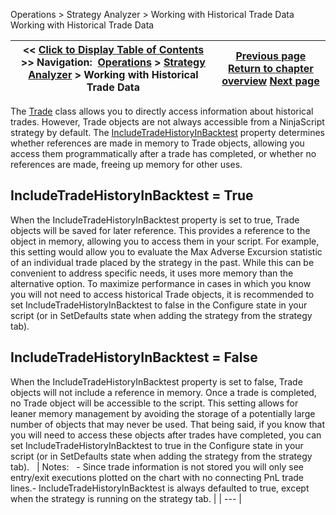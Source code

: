 ﻿
Operations > Strategy Analyzer > Working with Historical Trade Data
Working with Historical Trade Data

| << [Click to Display Table of Contents](strategyanalyzer_properties_2.md) >> **Navigation:**     [Operations](operations.md) > [Strategy Analyzer](strategy_analyzer.md) > Working with Historical Trade Data | [Previous page](strategyanalyzer_properties.md) [Return to chapter overview](strategy_analyzer.md) [Next page](strategy_builder.md) |
| --- | --- |

The [Trade](trade.md) class allows you to directly access information about historical trades. However, Trade objects are not always accessible from a NinjaScript strategy by default. The [IncludeTradeHistoryInBacktest](includetradehistoryinbacktest.md) property determines whether references are made in memory to Trade objects, allowing you access them programmatically after a trade has completed, or whether no references are made, freeing up memory for other uses.
 
## IncludeTradeHistoryInBacktest = True
When the IncludeTradeHistoryInBacktest property is set to true, Trade objects will be saved for later reference. This provides a reference to the object in memory, allowing you to access them in your script. For example, this setting would allow you to evaluate the Max Adverse Excursion statistic of an individual trade placed by the strategy in the past. While this can be convenient to address specific needs, it uses more memory than the alternative option. To maximize performance in cases in which you know you will not need to access historical Trade objects, it is recommended to set IncludeTradeHistoryInBacktest to false in the Configure state in your script (or in SetDefaults state when adding the strategy from the strategy tab).
 
## IncludeTradeHistoryInBacktest = False
When the IncludeTradeHistoryInBacktest property is set to false, Trade objects will not include a reference in memory. Once a trade is completed, no Trade object will be accessible to the script. This setting allows for leaner memory management by avoiding the storage of a potentially large number of objects that may never be used. That being said, if you know that you will need to access these objects after trades have completed, you can set IncludeTradeHistoryInBacktest to true in the Configure state in your script (or in SetDefaults state when adding the strategy from the strategy tab).
 
| Notes:   - Since trade information is not stored you will only see entry/exit executions plotted on the chart with no connecting PnL trade lines.- IncludeTradeHistoryInBacktest is always defaulted to true, except when the strategy is running on the strategy tab. |
| --- |

 
